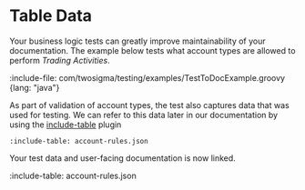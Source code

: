 # Table Data

Your business logic tests can greatly improve maintainability of your documentation.
The example below tests what account types are allowed to perform *Trading Activities*.

:include-file: com/twosigma/testing/examples/TestToDocExample.groovy {lang: "java"}

As part of validation of account types, the test also captures data that was used for testing. 
We can refer to this data later in our documentation by using the [include-table](layout/tables) plugin

    :include-table: account-rules.json
     
Your test data and user-facing documentation is now linked.

:include-table: account-rules.json 
